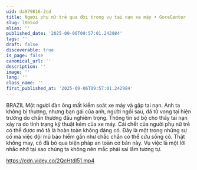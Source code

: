 ```yaml
---
uid: da979816-2cd
title: Người phụ nữ trẻ qua đời trong vụ tai nạn xe máy • GoreCenter
slug: l065xd
alias: ''
published_date: '2025-09-06T09:57:01.242984'
tags: ''
draft: false
discoverable: true
is_page: false
canonical_url: ''
description: ''
image: ''
lang: ''
class_name: ''
first_published_at: '2025-09-06T09:57:01.242984'
---
```


BRAZIL Một người đàn ông mất kiểm soát xe máy và gặp tai nạn. Anh ta không bị thương, nhưng bạn gái của anh, người ngồi sau, đã tử vong tại hiện trường do chấn thương đầu nghiêm trọng. Thông tin sơ bộ cho thấy tai nạn xảy ra do tình trạng kỹ thuật kém của xe máy. Cái chết của người phụ nữ trẻ có thể được mô tả là hoàn toàn không đáng có. Đây là một trong những sự cố mà việc đội mũ bảo hiểm gần như chắc chắn có thể cứu sống cô. Thật không may, cô đã bỏ qua biện pháp an toàn cơ bản này. Vụ việc là một lời nhắc nhở tại sao chúng ta không nên mắc phải sai lầm tương tự.

https://cdn.videy.co/2QcHtdI51.mp4